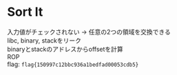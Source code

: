 # Sort It
入力値がチェックされない -> 任意の2つの領域を交換できる   
libc, binary, stackをリーク  
binaryとstackのアドレスからoffsetを計算  
ROP  
flag: `flag{150997c12bbc936a1bedfad00053cdb5}`  
